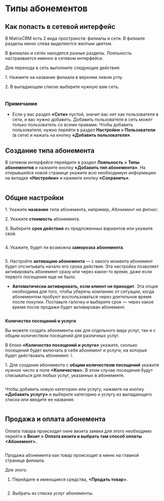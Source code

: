 # Типы абонементов

## Как попасть в сетевой интерфейс

В MatrixCRM есть 2 вида пространств: филиалы и сети. В филиале разделы меню слева выделяются желтым  цветом.

В филиалах и сетях находятся разные разделы. Лояльность настраивается именно в сетевом интерфейсе.

Для перехода в сеть выполните следующие действия:

1\. Нажмите на название филиала в верхнем левом углу.

2\. В выпадающем списке выберите нужную вам сеть.

<figure><img src="../../../.gitbook/assets/image (443).png" alt=""><figcaption></figcaption></figure>

### **Примечание**

* Если у вас раздел **«Сети»** пустой, значит вас нет как пользователя в сети, и вас нужно добавить. Добавить пользователя в сеть может только пользователь со всеми правами. Чтобы добавить пользователя, нужно перейти в раздел **Настройки > Пользователи** (в сети) и нажать на кнопку **«Добавить пользователя»**.&#x20;

## Создание типа абонемента

В сетевом интерфейсе перейдите в раздел **Лояльность > Типы абонементов** и нажмите кнопку **«Добавить тип абонемента»**. На открывшейся новой странице укажите всю необходимую информацию на вкладке **«Настройки»** и нажмите кнопку **«Сохранить»**.

<figure><img src="../../../.gitbook/assets/image (444).png" alt=""><figcaption></figcaption></figure>

## Общие настройки

1\. Укажите **название** типа абонемента, например, _Абонемент на фитнес_.

2\. Укажите **стоимость** абонемента.

3\. Выберите **срок действия** из предложенных вариантов или укажите свой.

<figure><img src="../../../.gitbook/assets/image (445).png" alt=""><figcaption></figcaption></figure>

4\. Укажите, будет ли возможна **заморозка** **абонемента**.&#x20;

<figure><img src="../../../.gitbook/assets/image (446).png" alt=""><figcaption></figcaption></figure>

5\. Настройте **активацию абонемента** — с какого момента абонемент будет отсчитывать начало его срока действия. Эта настройка позволяет активировать абонемент сразу или через какое-то время, даже если первого посещения еще не было. &#x20;

* **Автоматически активировать, если клиент не приходит**. Эта опция необходима для того, чтобы уберечь компанию от ситуации, когда абонементом пробуют воспользоваться через длительное время после покупки. Поставьте галочку и выберите срок — через какое время после продажи будет активирован абонемент.&#x20;

<figure><img src="../../../.gitbook/assets/image (447).png" alt=""><figcaption></figcaption></figure>

**Количество посещений и услуги**

Вы можете создать абонементы как для отдельного вида услуг, так и с общим количеством посещений для различных услуг.&#x20;

В блоке **«Количество посещений и услуги»** укажите, сколько посещений будет включать в себя абонемент и услуги, на которые будет действовать абонемент. \


1\. Для создания абонемента с **общим количеством посещений** укажите нужное число в поле  **<Количество>.** В этом случае посещения будут списываться для любых услуг, указанных в абонементе.&#x20;

<figure><img src="../../../.gitbook/assets/image (448).png" alt=""><figcaption></figcaption></figure>

Чтобы добавить новую категорию или услугу, нажмите на кнопку **«Добавить услугу»** и выберите категорию и услугу из выпадающего списка или введите ее название.&#x20;

<figure><img src="../../../.gitbook/assets/image (449).png" alt=""><figcaption></figcaption></figure>

## Продажа и оплата абонемента

Оплата товара происходит  окне визита заявки для этого необходимо перейти в **Визит > Оплата визита и выбрать там способ оплаты <Абонемент>.**

<figure><img src="../../../.gitbook/assets/image (450).png" alt=""><figcaption></figcaption></figure>

Продажа абонемента как товар происходит в меню на главной странице филиала.

Для этого:

1. Перейдите в имеющиеся средства, **<Продать товар>**.

<figure><img src="../../../.gitbook/assets/image (451).png" alt=""><figcaption></figcaption></figure>

2. Выбрать из списка услуг абонементы.

<figure><img src="../../../.gitbook/assets/image (453).png" alt=""><figcaption></figcaption></figure>



